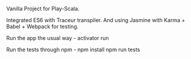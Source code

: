 Vanilla Project for Play-Scala. 

Integrated ES6 with Traceur transpiler. And using Jasmine with Karma + Babel + Webpack for testing. 

Run the app the usual way -
activator run 

Run the tests through npm - 
npm install
npm run tests

